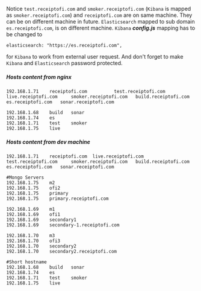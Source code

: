 Notice `test.receiptofi.com` and `smoker.receiptofi.com` (`Kibana` is mapped as `smoker.receiptofi.com`) and `receiptofi.com` are on same machine. They can be on different machine in future. `Elasticsearch` mapped to sub domain `es.receiptofi.com`, is on different machine. `Kibana` ***config.js*** mapping has to be changed to

    elasticsearch: "https://es.receiptofi.com",

for `Kibana` to work from external user request. And don't forget to make `Kibana` and `Elasticsearch` password protected.

##### Hosts content from nginx    
    192.168.1.71    receiptofi.com          test.receiptofi.com     live.receiptofi.com     smoker.receiptofi.com   build.receiptofi.com    es.receiptofi.com   sonar.receiptofi.com

    192.168.1.68    build   sonar
    192.168.1.74    es
    192.168.1.71    test    smoker
    192.168.1.75    live

##### Hosts content from dev machine
    192.168.1.71    receiptofi.com  live.receiptofi.com     test.receiptofi.com     smoker.receiptofi.com   build.receiptofi.com    es.receiptofi.com   sonar.receiptofi.com

    #Mongo Servers
    192.168.1.75    m2
    192.168.1.75    ofi2
    192.168.1.75    primary
    192.168.1.75    primary.receiptofi.com
    
    192.168.1.69    m1
    192.168.1.69    ofi1
    192.168.1.69    secondary1
    192.168.1.69    secondary-1.receiptofi.com
    
    192.168.1.70    m3
    192.168.1.70    ofi3
    192.168.1.70    secondary2
    192.168.1.70    secondary2.receiptofi.com
    
    #Short hostname
    192.168.1.68    build   sonar
    192.168.1.74    es
    192.168.1.71    test    smoker
    192.168.1.75    live

